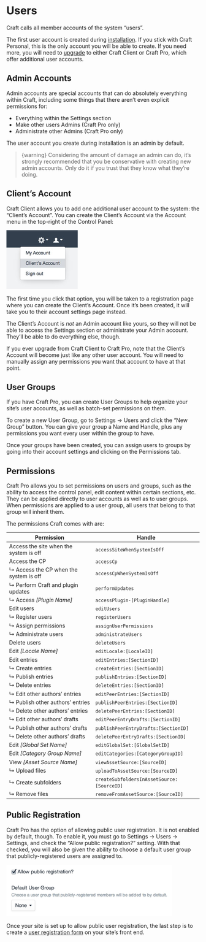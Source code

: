 # Users

Craft calls all member accounts of the system “users”.

The first user account is created during [installation](installing.md). If you stick with Craft Personal, this is the only account you will be able to create. If you need more, you will need to [upgrade](/pricing) to either Craft Client or Craft Pro, which offer additional user accounts.

## Admin Accounts

Admin accounts are special accounts that can do absolutely everything within Craft, including some things that there aren’t even explicit permissions for:

* Everything within the Settings section
* Make other users Admins (Craft Pro only)
* Administrate other Admins (Craft Pro only)

The user account you create during installation is an admin by default.

> {warning} Considering the amount of damage an admin can do, it’s strongly recommended that you be conservative with creating new admin accounts. Only do it if you trust that they know what they’re doing.

## Client’s Account

Craft Client allows you to add one additional user account to the system: the “Client’s Account”. You can create the Client’s Account via the Account menu in the top-right of the Control Panel:

<img src="assets/clients-account.jpg" width="186" alt="Clients Account.">

The first time you click that option, you will be taken to a registration page where you can create the Client’s Account. Once it’s been created, it will take you to their account settings page instead.

The Client’s Account is _not_ an Admin account like yours, so they will not be able to access the Settings section or administrate your Admin account. They’ll be able to do everything else, though.

If you ever upgrade from Craft Client to Craft Pro, note that the Client’s Account will become just like any other user account. You will need to manually assign any permissions you want that account to have at that point.

## User Groups

If you have Craft Pro, you can create User Groups to help organize your site’s user accounts, as well as batch-set permissions on them.

To create a new User Group, go to Settings → Users and click the “New Group” button. You can give your group a Name and Handle, plus any permissions you want every user within the group to have.

Once your groups have been created, you can assign users to groups by going into their account settings and clicking on the Permissions tab.

## Permissions

Craft Pro allows you to set permissions on users and groups, such as the ability to access the control panel, edit content within certain sections, etc. They can be applied directly to user accounts as well as to user groups. When permissions are applied to a user group, all users that belong to that group will inherit them.

The permissions Craft comes with are:

Permission | Handle
-|-
Access the site when the system is off | `accessSiteWhenSystemIsOff`
Access the CP | `accessCp`
↳  Access the CP when the system is off | `accessCpWhenSystemIsOff`
↳  Perform Craft and plugin updates | `performUpdates`
↳  Access _[Plugin Name]_ | `accessPlugin-[PluginHandle]`
Edit users | `editUsers`
↳  Register users | `registerUsers`
↳  Assign permissions | `assignUserPermissions`
↳  Administrate users | `administrateUsers`
Delete users | `deleteUsers`
Edit _[Locale Name]_ | `editLocale:[LocaleID]`
Edit entries | `editEntries:[SectionID]`
↳  Create entries | `createEntries:[SectionID]`
↳  Publish entries | `publishEntries:[SectionID]`
↳  Delete entries | `deleteEntries:[SectionID]`
↳  Edit other authors’ entries | `editPeerEntries:[SectionID]`
      ↳  Publish other authors’ entries | `publishPeerEntries:[SectionID]`
      ↳  Delete other authors’ entries | `deletePeerEntries:[SectionID]`
↳  Edit other authors’ drafts | `editPeerEntryDrafts:[SectionID]`
      ↳  Publish other authors’ drafts | `publishPeerEntryDrafts:[SectionID]`
      ↳  Delete other authors’ drafts | `deletePeerEntryDrafts:[SectionID]`
Edit _[Global Set Name]_ | `editGlobalSet:[GlobalSetID]`
Edit _[Category Group Name]_ | `editCategories:[CategoryGroupID]`
View _[Asset Source Name]_ | `viewAssetSource:[SourceID]`
↳  Upload files | `uploadToAssetSource:[SourceID]`
↳  Create subfolders | `createSubfoldersInAssetSource:[SourceID]`
↳  Remove files | `removeFromAssetSource:[SourceID]`

## Public Registration

Craft Pro has the option of allowing public user registration. It is not enabled by default, though. To enable it, you must go to Settings → Users → Settings, and check the “Allow public registration?” setting. With that checked, you will also be given the ability to choose a default user group that publicly-registered users are assigned to.

<img src="assets/users-settings-publicregistration.2x.jpg" width="432" alt="Users Settings Public Registration 2x.">

Once your site is set up to allow public user registration, the last step is to create a [user registration form](templating/user-registration-form.md) on your site’s front end.
